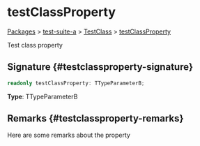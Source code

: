 # testClassProperty

[Packages](/) > [test-suite-a](/test-suite-a/) > [TestClass](/test-suite-a/testclass-class/) > [testClassProperty](/test-suite-a/testclass-class/testclassproperty-property)

Test class property

## Signature {#testclassproperty-signature}

```typescript
readonly testClassProperty: TTypeParameterB;
```

**Type**: TTypeParameterB

## Remarks {#testclassproperty-remarks}

Here are some remarks about the property
